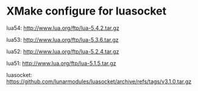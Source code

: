 # XMake configure for luasocket


lua54: http://www.lua.org/ftp/lua-5.4.2.tar.gz

lua53: http://www.lua.org/ftp/lua-5.3.6.tar.gz

lua52: http://www.lua.org/ftp/lua-5.2.4.tar.gz

lua51: http://www.lua.org/ftp/lua-5.1.5.tar.gz


luasocket: https://github.com/lunarmodules/luasocket/archive/refs/tags/v3.1.0.tar.gz